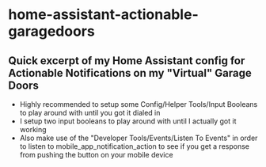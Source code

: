 # home-assistant-actionable-garagedoors
## Quick excerpt of my  Home Assistant config for Actionable Notifications on my "Virtual" Garage Doors

- Highly recommended to setup some Config/Helper Tools/Input Booleans to play around with until you got it dialed in
- I setup two input booleans to play around with until I actually got it working
- Also make use of the "Developer Tools/Events/Listen To Events" in order to listen to mobile_app_notification_action to see if you get a response from pushing the button on your mobile device

